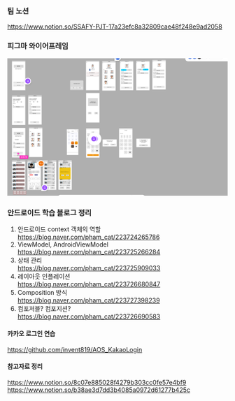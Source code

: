 ### 팀 노션
https://www.notion.so/SSAFY-PJT-17a23efc8a32809cae48f248e9ad2058

### 피그마 와이어프레임
![alt text](image.png)

### 안드로이드 학습 블로그 정리
1. 안드로이드 context 객체의 역할<br>
https://blog.naver.com/pham_cat/223724265786
2. ViewModel, AndroidViewModel<br>
https://blog.naver.com/pham_cat/223725266284
3. 상태 관리<br>
https://blog.naver.com/pham_cat/223725909033
4. 레이아웃 인플레이션<br>
https://blog.naver.com/pham_cat/223726680847
5. Composition 방식<br>
https://blog.naver.com/pham_cat/223727398239
6. 컴포저블? 컴포지션?<br>
https://blog.naver.com/pham_cat/223726690583


#### 카카오 로그인 연습
https://github.com/invent819/AOS_KakaoLogin

#### 참고자료 정리
https://www.notion.so/8c07e885028f4279b303cc0fe57e4bf9
https://www.notion.so/b38ae3d7dd3b4085a0972d61277b425c
